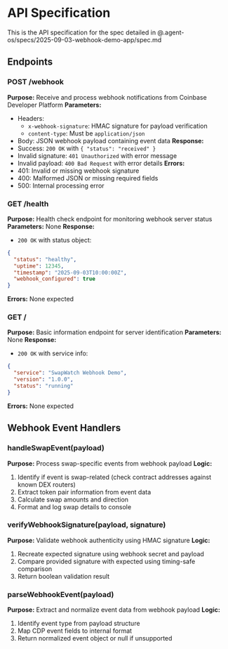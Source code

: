 # API Specification

This is the API specification for the spec detailed in @.agent-os/specs/2025-09-03-webhook-demo-app/spec.md

## Endpoints

### POST /webhook

**Purpose:** Receive and process webhook notifications from Coinbase Developer Platform
**Parameters:** 
- Headers:
  - `x-webhook-signature`: HMAC signature for payload verification
  - `content-type`: Must be `application/json`
- Body: JSON webhook payload containing event data
**Response:** 
- Success: `200 OK` with `{ "status": "received" }`
- Invalid signature: `401 Unauthorized` with error message
- Invalid payload: `400 Bad Request` with error details
**Errors:**
- 401: Invalid or missing webhook signature
- 400: Malformed JSON or missing required fields
- 500: Internal processing error

### GET /health

**Purpose:** Health check endpoint for monitoring webhook server status
**Parameters:** None
**Response:** 
- `200 OK` with status object:
```json
{
  "status": "healthy",
  "uptime": 12345,
  "timestamp": "2025-09-03T10:00:00Z",
  "webhook_configured": true
}
```
**Errors:** None expected

### GET /

**Purpose:** Basic information endpoint for server identification
**Parameters:** None
**Response:**
- `200 OK` with service info:
```json
{
  "service": "SwapWatch Webhook Demo",
  "version": "1.0.0",
  "status": "running"
}
```
**Errors:** None expected

## Webhook Event Handlers

### handleSwapEvent(payload)

**Purpose:** Process swap-specific events from webhook payload
**Logic:**
1. Identify if event is swap-related (check contract addresses against known DEX routers)
2. Extract token pair information from event data
3. Calculate swap amounts and direction
4. Format and log swap details to console

### verifyWebhookSignature(payload, signature)

**Purpose:** Validate webhook authenticity using HMAC signature
**Logic:**
1. Recreate expected signature using webhook secret and payload
2. Compare provided signature with expected using timing-safe comparison
3. Return boolean validation result

### parseWebhookEvent(payload)

**Purpose:** Extract and normalize event data from webhook payload
**Logic:**
1. Identify event type from payload structure
2. Map CDP event fields to internal format
3. Return normalized event object or null if unsupported